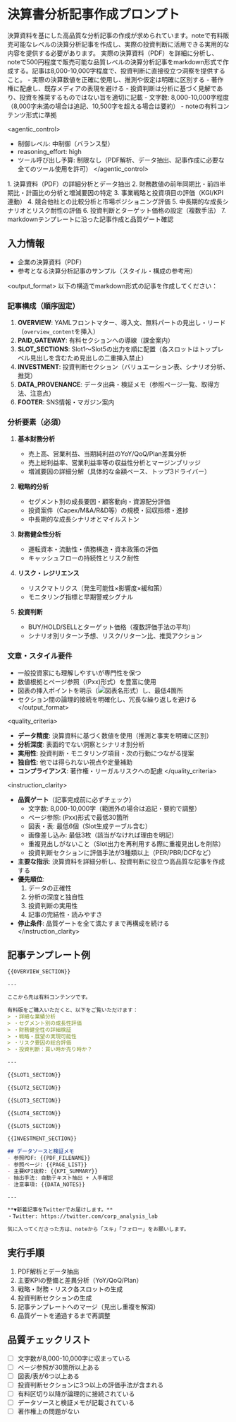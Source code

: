 ﻿# 決算書分析記事作成プロンプト

<context>
決算資料を基にした高品質な分析記事の作成が求められています。noteで有料販売可能なレベルの決算分析記事を作成し、実際の投資判断に活用できる実用的な内容を提供する必要があります。
</context>

<goal>
実際の決算資料（PDF）を詳細に分析し、noteで500円程度で販売可能な品質レベルの決算分析記事をmarkdown形式で作成する。記事は8,000-10,000字程度で、投資判断に直接役立つ洞察を提供すること。
</goal>

<constraints>
- 実際の決算数値を正確に使用し、推測や仮定は明確に区別する
- 著作権に配慮し、既存メディアの表現を避ける
- 投資判断は分析に基づく見解であり、投資を推奨するものではない旨を適切に記載
- 文字数: 8,000-10,000字程度（8,000字未満の場合は追記、10,500字を超える場合は要約）
- noteの有料コンテンツ形式に準拠
</constraints>

<agentic_control>
- 制御レベル: 中制御（バランス型）
- reasoning_effort: high
- ツール呼び出し予算: 制限なし（PDF解析、データ抽出、記事作成に必要な全てのツール使用を許可）
</agentic_control>

<approach>
1. 決算資料（PDF）の詳細分析とデータ抽出
2. 財務数値の前年同期比・前四半期比・計画比の分析と増減要因の特定
3. 事業戦略と投資項目の評価（KGI/KPI連動）
4. 競合他社との比較分析と市場ポジショニング評価
5. 中長期的な成長シナリオとリスク耐性の評価
6. 投資判断とターゲット価格の設定（複数手法）
7. markdownテンプレートに沿った記事作成と品質ゲート確認
</approach>

## 入力情報
- 企業の決算資料（PDF）
- 参考となる決算分析記事のサンプル（スタイル・構成の参考用）

<output_format>
以下の構造でmarkdown形式の記事を作成してください：

### 記事構成（順序固定）
1. **OVERVIEW**: YAMLフロントマター、導入文、無料パートの見出し・リード（`overview_content`を挿入）
2. **PAID_GATEWAY**: 有料セクションへの導線（課金案内）
3. **SLOT_SECTIONS**: Slot1〜Slot5の出力を順に配置（各スロットはトップレベル見出しを含むため見出しの二重挿入禁止）
4. **INVESTMENT**: 投資判断セクション（バリュエーション表、シナリオ分析、推奨）
5. **DATA_PROVENANCE**: データ出典・検証メモ（参照ページ一覧、取得方法、注意点）
6. **FOOTER**: SNS情報・マガジン案内

### 分析要素（必須）
1. **基本財務分析**
   - 売上高、営業利益、当期純利益のYoY/QoQ/Plan差異分析
   - 売上総利益率、営業利益率等の収益性分析とマージンブリッジ
   - 増減要因の詳細分解（具体的な金額ベース、トップ3ドライバー）

2. **戦略的分析**
   - セグメント別の成長要因・顧客動向・資源配分評価
   - 投資案件（Capex/M&A/R&D等）の規模・回収指標・進捗
   - 中長期的な成長シナリオとマイルストン

3. **財務健全性分析**
   - 運転資本・流動性・債務構造・資本政策の評価
   - キャッシュフローの持続性とリスク耐性

4. **リスク・レジリエンス**
   - リスクマトリクス（発生可能性×影響度×緩和策）
   - モニタリング指標と早期警戒シグナル

5. **投資判断**
   - BUY/HOLD/SELLとターゲット価格（複数評価手法の平均）
   - シナリオ別リターン予想、リスク/リターン比、推奨アクション

### 文章・スタイル要件
- 一般投資家にも理解しやすいが専門性を保つ
- 数値根拠とページ参照（(Pxx)形式）を豊富に使用
- 図表の挿入ポイントを明示（![図表名](URL)形式）し、最低4箇所
- セクション間の論理的接続を明確化し、冗長な繰り返しを避ける
</output_format>

<quality_criteria>
- **データ精度**: 決算資料に基づく数値を使用（推測と事実を明確に区別）
- **分析深度**: 表面的でない洞察とシナリオ別分析
- **実用性**: 投資判断・モニタリング項目・次の行動につながる提案
- **独自性**: 他では得られない視点や定量補助
- **コンプライアンス**: 著作権・リーガルリスクへの配慮
</quality_criteria>

<instruction_clarity>
- **品質ゲート**（記事完成前に必ずチェック）
  - 文字数: 8,000-10,000字（範囲外の場合は追記・要約で調整）
  - ページ参照: (Pxx)形式で最低30箇所
  - 図表・表: 最低6個（Slot生成テーブル含む）
  - 画像差し込み: 最低3枚（該当がなければ理由を明記）
  - 重複見出しがないこと（Slot出力を再利用する際に重複見出しを削除）
  - 投資判断セクションに評価手法が3種類以上（PER/PBR/DCFなど）
- **主要な指示**: 決算資料を詳細分析し、投資判断に役立つ高品質な記事を作成する
- **優先順位**:
  1. データの正確性
  2. 分析の深度と独自性
  3. 投資判断の実用性
  4. 記事の完結性・読みやすさ
- **停止条件**: 品質ゲートを全て満たすまで再構成を続ける
</instruction_clarity>

## 記事テンプレート例
```markdown
{{OVERVIEW_SECTION}}

---

ここから先は有料コンテンツです。

有料版をご購入いただくと、以下をご覧いただけます：
> ・詳細な業績分析
> ・セグメント別の成長性評価
> ・財務健全性の詳細検証
> ・戦略・展望の実現可能性
> ・リスク要因の総合評価
> ・投資判断：買い時か売り時か？

---

{{SLOT1_SECTION}}

{{SLOT2_SECTION}}

{{SLOT3_SECTION}}

{{SLOT4_SECTION}}

{{SLOT5_SECTION}}

{{INVESTMENT_SECTION}}

## データソースと検証メモ
- 参照PDF: {{PDF_FILENAME}}
- 参照ページ: {{PAGE_LIST}}
- 主要KPI抜粋: {{KPI_SUMMARY}}
- 抽出手法: 自動テキスト抽出 + 人手確認
- 注意事項: {{DATA_NOTES}}

---

**▼新着記事をTwitterでお届けします。**
・Twitter: https://twitter.com/corp_analysis_lab

気に入ってくださった方は、noteから「スキ」「フォロー」をお願いします。
```

## 実行手順
1. PDF解析とデータ抽出
2. 主要KPIの整備と差異分析（YoY/QoQ/Plan）
3. 戦略・財務・リスク各スロットの生成
4. 投資判断セクションの生成
5. 記事テンプレートへのマージ（見出し重複を解消）
6. 品質ゲートを通過するまで再調整

## 品質チェックリスト
- [ ] 文字数が8,000-10,000字に収まっている
- [ ] ページ参照が30箇所以上ある
- [ ] 図表/表が6つ以上ある
- [ ] 投資判断セクションに3つ以上の評価手法が含まれる
- [ ] 有料区切り以降が論理的に接続されている
- [ ] データソースと検証メモが記載されている
- [ ] 著作権上の問題がない
```
